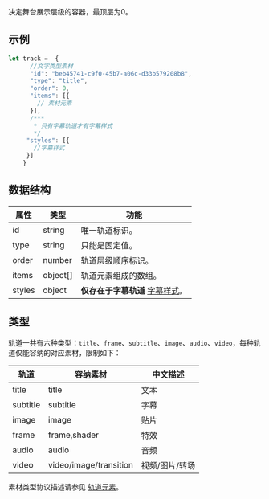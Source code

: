 决定舞台展示层级的容器，最顶层为0。
## 示例
```js
let track =  {
      //文字类型素材
      "id": "beb45741-c9f0-45b7-a06c-d33b579208b8",
      "type": "title",
      "order": 0,
      "items": [{
        // 素材元素
      }],
      /***
       * 只有字幕轨道才有字幕样式
       */
     "styles": [{
       //字幕样式
     }]
    }

```
  
## 数据结构
| 属性   | 类型     | 功能                                                        |
| ------ | -------- | ----------------------------------------------------------- |
| id     | string   | 唯一轨道标识。                                              |
| type   | string   | 只能是固定值。                                              |
| order  | number   | 轨道层级顺序标识。                                          |
| items  | object[] | 轨道元素组成的数组。                                        |
| styles | object   | **仅存在于字幕轨道** [字幕样式](https://cloud.tencent.com/document/product/1156/51227#subtitle)。 |

## 类型
轨道一共有六种类型：`title`、`frame`、`subtitle`、`image`、`audio`、`video`，每种轨道仅能容纳的对应素材，限制如下：

| 轨道     | 容纳素材               | 中文描述       |
| -------- | ---------------------- | -------------- |
| title    | title                  | 文本           |
| subtitle | subtitle               | 字幕           |
| image    | image                  | 贴片           |
| frame    | frame,shader           | 特效           |
| audio    | audio                  | 音频           |
| video    | video/image/transition | 视频/图片/转场 |


素材类型协议描述请参见 [轨道元素](https://cloud.tencent.com/document/product/1156/51227)。

